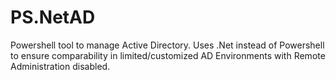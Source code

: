 # PS.NetAD
Powershell tool to manage Active Directory. Uses .Net instead of Powershell to ensure comparability in limited/customized AD Environments with Remote Administration disabled.
